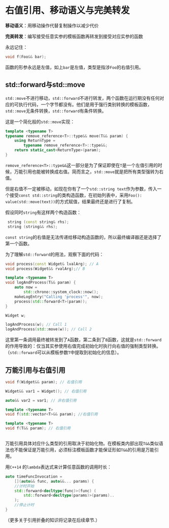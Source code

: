 # 右值引用、移动语义与完美转发

**移动语义**：用移动操作代替复制操作以减少代价

**完美转发**：编写接受任意实参的模板函数再转发到接受对应实参的函数

永远记住：

```c++
void f(Foo&& bar);
```

函数的形参永远是左值，如上`bar`是左值，类型是指涉`Foo`的右值引用。

## std::forward与std::move

`std::move`不进行移动，`std::forward`不进行转发，两个函数在运行期没有任何对应的可执行代码，一个字节都没有。他们是用于强行类别转换的模板函数，`std::move`无条件转换，`std::forward`有条件转换。

这是一个简化般的`std::move`实现：

```c++
template <typename T>
typename remove_reference<T>::type&& move(T&& param) {
    using ReturnType = 
        typename remove_reference<T>::type&&;
    return static_cast<ReturnType>(param);
}
```

`remove_reference<T>::type&&`这一部分是为了保证即使在`T`是一个左值引用的时候，万能引用也能被转换成右值。简而言之，`std::move`就是把所有类型强转为右值。

但是右值不一定被移动，如现在你有了一个`std::string text`作为参数，传入一个接受`const std::string`的类构造函数，在初始列表中，采用`Foo(): value(std::move(text))`的方式赋值，结果最终还是进行了复制。

假设同时`string`有这样两个构造函数：

```c++
 string (const string& rhs);
 string (string&& rhs);
```

`const string`的右值是无法传递给移动构造函数的，所以最终编译器还是选择了第一个函数。

为了理解`std::forward`的用法，观察下面的代码：

```c++
void process(const Widget& lvalArg); // A
void process(Widget&& rvalArg);// B

template <typename T>
void logAndProcess(T&& param) {
    auto now =
        std::chrono::system_clock::now();
    makeLogEntry("Calling 'process'", now);
    process(std::forward<T>(param));
}

Widget w;

logAndProcess(w); // Call 1
logAndProcess(std::move(w)); // Call 2
```

这里第一条调用最终被转发到了`A`函数，第二条到了`B`函数，这就是`std::forward`的作用导致的：仅当其实参使用右值完成初始化时执行向右值的强制类型转换。（`std::forward`可以从模板参数`T`中提取到初始化的信息）。

## 万能引用与右值引用

```c++
void f(Widget&& param); // 右值引用

Widget&& var1 = Widget(); // 右值引用

auto&& var2 = var1; // 非右值引用

template <typename T>
void f(std::vector<T>&& param); //右值引用

template <typename T>
void f(T&& param); // 右值引用
    
```

万能引用具体对应什么类型的引用取决于初始化物。在模板类内部出现`T&&`类似语法也不能保证是万能引用，必须标注模板函数才能保证形如`T&&`的引用是万能引用。

用`C++14` 的`lambda`表达式来计算任意函数的调用时长：

```c++
auto timeFuncInvocation = 
    [](auto&& func, auto&&... params) {
    //计时开始
    std::forward<decltype(func)>(func) (
        std::forward<decltype(params)>(params)..
    );
    //停止计时
}
```

（更多关于引用折叠的知识将记录在后续章节.）











